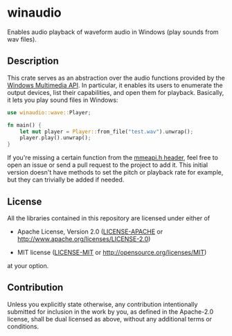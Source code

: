 # winaudio

Enables audio playback of waveform audio in Windows (play sounds from wav files).

## Description

This crate serves as an abstraction over the audio functions provided by the
[Windows Multimedia API]. In particular, it enables its users to enumerate the output devices,
list their capabilities, and open them for playback. Basically, it lets you play sound files
in Windows:

```rust
use winaudio::wave::Player;

fn main() {
    let mut player = Player::from_file("test.wav").unwrap();
    player.play().unwrap();
}
```

If you're missing a certain function from the [mmeapi.h header], feel free to open an issue
or send a pull request to the project to add it. This initial version doesn't have methods to
set the pitch or playback rate for example, but they can trivially be added if needed.

## License

All the libraries contained in this repository are licensed under either of

* Apache License, Version 2.0 ([LICENSE-APACHE] or
  http://www.apache.org/licenses/LICENSE-2.0)

* MIT license ([LICENSE-MIT] or http://opensource.org/licenses/MIT)

at your option.

## Contribution

Unless you explicitly state otherwise, any contribution intentionally submitted
for inclusion in the work by you, as defined in the Apache-2.0 license, shall be
dual licensed as above, without any additional terms or conditions.

[Windows Multimedia API]: https://docs.microsoft.com/en-us/windows/win32/api/_multimedia/
[mmeapi.h header]: https://docs.microsoft.com/en-us/windows/win32/api/mmeapi/
[LICENSE-APACHE]: LICENSE-APACHE
[LICENSE-MIT]: LICENSE-MIT
